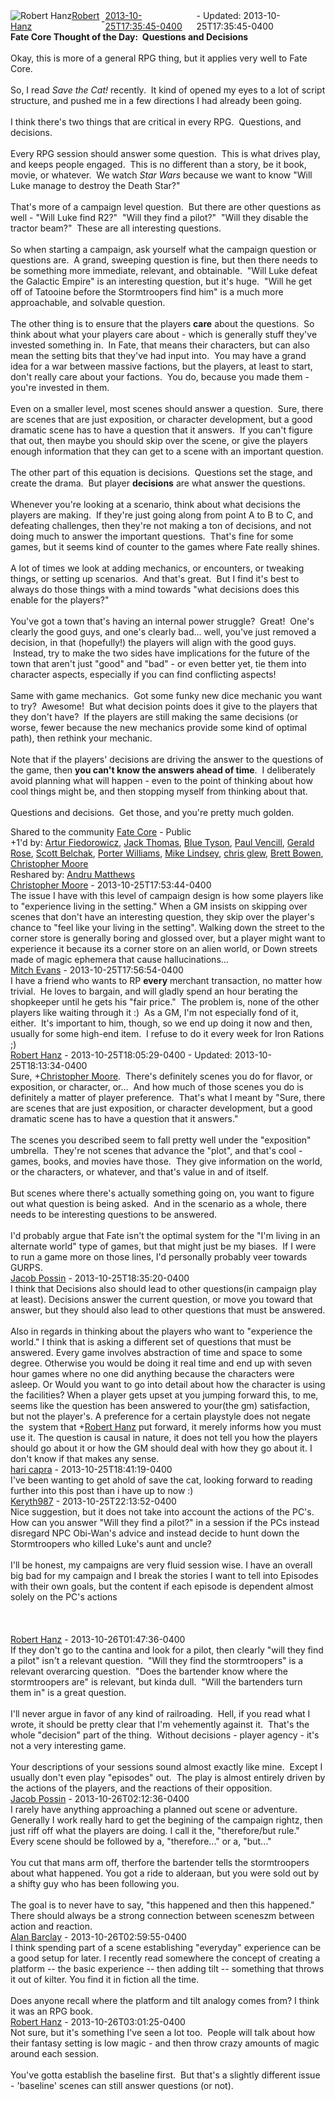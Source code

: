 <div style="margin-bottom:1em;"><div style="display:flex; align-items:center"><span itemprop="author" itemscope itemtype="http://schema.org/Person"><img class="author-photo" src="https://lh3.googleusercontent.com/a-/AAuE7mD3yvwFIxBUrNsdiEci6E-MIo7ApWFQqtHt10Ja=s64-c" alt="Robert Hanz" itemprop="image"><a href="https://plus.google.com/+RobertHanz" target="_blank" class="author" itemprop="url"><span itemprop="name">Robert Hanz</span></a></span> - <a target="_blank" href="https://plus.google.com/+RobertHanz/posts/ZYrWZVbooWC"><span itemprop="dateCreated">2013-10-25T17:35:45-0400</span></a><span> - Updated: <span itemprop="dateModified">2013-10-25T17:35:45-0400</span></span></div><div class="main-content"><span itemprop="text"><b>Fate Core Thought of the Day:  Questions and Decisions</b><br><br>Okay, this is more of a general RPG thing, but it applies very well to Fate Core.<br><br>So, I read <i>Save the Cat!</i> recently.  It kind of opened my eyes to a lot of script structure, and pushed me in a few directions I had already been going.<br><br>I think there&#39;s two things that are critical in every RPG.  Questions, and decisions.<br><br>Every RPG session should answer some question.  This is what drives play, and keeps people engaged.  This is no different than a story, be it book, movie, or whatever.  We watch <i>Star Wars</i> because we want to know &quot;Will Luke manage to destroy the Death Star?&quot;<br><br>That&#39;s more of a campaign level question.  But there are other questions as well - &quot;Will Luke find R2?&quot;  &quot;Will they find a pilot?&quot;  &quot;Will they disable the tractor beam?&quot;  These are all interesting questions.<br><br>So when starting a campaign, ask yourself what the campaign question or questions are.  A grand, sweeping question is fine, but then there needs to be something more immediate, relevant, and obtainable.  &quot;Will Luke defeat the Galactic Empire&quot; is an interesting question, but it&#39;s huge.  &quot;Will he get off of Tatooine before the Stormtroopers find him&quot; is a much more approachable, and solvable question.<br><br>The other thing is to ensure that the players <b>care</b> about the questions.  So think about what your players care about - which is generally stuff they&#39;ve invested something in.  In Fate, that means their characters, but can also mean the setting bits that they&#39;ve had input into.  You may have a grand idea for a war between massive factions, but the players, at least to start, don&#39;t really care about your factions.  You do, because you made them - you&#39;re invested in them.<br><br>Even on a smaller level, most scenes should answer a question.  Sure, there are scenes that are just exposition, or character development, but a good dramatic scene has to have a question that it answers.  If you can&#39;t figure that out, then maybe you should skip over the scene, or give the players enough information that they can get to a scene with an important question.<br><br>The other part of this equation is decisions.  Questions set the stage, and create the drama.  But player <b>decisions</b> are what answer the questions.<br><br>Whenever you&#39;re looking at a scenario, think about what decisions the players are making.  If they&#39;re just going along from point A to B to C, and defeating challenges, then they&#39;re not making a ton of decisions, and not doing much to answer the important questions.  That&#39;s fine for some games, but it seems kind of counter to the games where Fate really shines.<br><br>A lot of times we look at adding mechanics, or encounters, or tweaking things, or setting up scenarios.  And that&#39;s great.  But I find it&#39;s best to always do those things with a mind towards &quot;what decisions does this enable for the players?&quot;  <br><br>You&#39;ve got a town that&#39;s having an internal power struggle?  Great!  One&#39;s clearly the good guys, and one&#39;s clearly bad... well, you&#39;ve just removed a decision, in that (hopefully!) the players will align with the good guys.  Instead, try to make the two sides have implications for the future of the town that aren&#39;t just &quot;good&quot; and &quot;bad&quot; - or even better yet, tie them into character aspects, especially if you can find conflicting aspects!<br><br>Same with game mechanics.  Got some funky new dice mechanic you want to try?  Awesome!  But what decision points does it give to the players that they don&#39;t have?  If the players are still making the same decisions (or worse, fewer because the new mechanics provide some kind of optimal path), then rethink your mechanic.<br><br>Note that if the players&#39; decisions are driving the answer to the questions of the game, then <b>you can&#39;t know the answers ahead of time</b>.  I deliberately avoid planning what will happen - even to the point of thinking about how cool things might be, and then stopping myself from thinking about that.<br><br>Questions and decisions.  Get those, and you&#39;re pretty much golden.</span></div></div><span itemprop="audience"><div class="visibility">Shared to the community <a href="https://plus.google.com/communities/117231873544673522940">Fate Core</a> - Public</div></span><div class="post-activity"><div class="plus-oners">+1'd by: <a href="https://plus.google.com/105581305999950753269">Artur Fiedorowicz</a>, <a href="https://plus.google.com/+JackThomasTheOriginal">Jack Thomas</a>, <a href="https://plus.google.com/+TomTysonbluetyson">Blue Tyson</a>, <a href="https://plus.google.com/+PaulVencill">Paul Vencill</a>, <a href="https://plus.google.com/104778703342814527599">Gerald Rose</a>, <a href="https://plus.google.com/106644250506621056571">Scott Belchak</a>, <a href="https://plus.google.com/105819537446550907330">Porter Williams</a>, <a href="https://plus.google.com/+MikeLindsey">Mike Lindsey</a>, <a href="https://plus.google.com/+ChristopherGlew">chris glew</a>, <a href="https://plus.google.com/115484991119248632805">Brett Bowen</a>, <a href="https://plus.google.com/110157842650270302013">Christopher Moore</a></div><div class="resharers">Reshared by: <a href="https://plus.google.com/117339120880691026332">Andru Matthews</a></div></div><meta itemprop="commentCount" content="10"><div class="comments"><div class="comment" itemprop="comment" itemscope itemtype="http://schema.org/Comment"><span itemprop="author" itemscope itemtype="http://schema.org/Person"><a target="_blank" href="https://plus.google.com/110157842650270302013" class="author" itemprop="url"><span itemprop="name">Christopher Moore</span></a></span><span class="time"> - <span itemprop="dateCreated">2013-10-25T17:53:44-0400</span></span><div class="comment-content" itemprop="text">The issue I have with this level of campaign design is how some players like to &quot;experience living in the setting.&quot; When a GM insists on skipping over scenes that don&#39;t have an interesting question, they skip over the player&#39;s chance to &quot;feel like your living in the setting&quot;. Walking down the street to the corner store is generally boring and glossed over, but a player might want to experience it because its a corner store on an alien world, or Down streets made of magic ephemera that cause hallucinations...<br></div></div><div class="comment" itemprop="comment" itemscope itemtype="http://schema.org/Comment"><span itemprop="author" itemscope itemtype="http://schema.org/Person"><a target="_blank" href="https://plus.google.com/101257271530902598371" class="author" itemprop="url"><span itemprop="name">Mitch Evans</span></a></span><span class="time"> - <span itemprop="dateCreated">2013-10-25T17:56:54-0400</span></span><div class="comment-content" itemprop="text">I have a friend who wants to RP <b>every</b> merchant transaction, no matter how trivial.  He loves to bargain, and will gladly spend an hour berating the shopkeeper until he gets his &quot;fair price.&quot;  The problem is, none of the other players like waiting through it :)  As a GM, I&#39;m not especially fond of it, either.  It&#39;s important to him, though, so we end up doing it now and then, usually for some high-end item.  I refuse to do it every week for Iron Rations ;)</div></div><div class="comment" itemprop="comment" itemscope itemtype="http://schema.org/Comment"><span itemprop="author" itemscope itemtype="http://schema.org/Person"><a target="_blank" href="https://plus.google.com/+RobertHanz" class="author" itemprop="url"><span itemprop="name">Robert Hanz</span></a></span><span class="time"> - <span itemprop="dateCreated">2013-10-25T18:05:29-0400</span></span><span> - Updated: <span itemprop="dateModified">2013-10-25T18:13:34-0400</span></span><div class="comment-content" itemprop="text">Sure, <span class="proflinkWrapper"><span class="proflinkPrefix">+</span><a class="proflink bidi_isolate" href="https://plus.google.com/110157842650270302013" oid="110157842650270302013" >Christopher Moore</a></span>.  There&#39;s definitely scenes you do for flavor, or exposition, or character, or...  And how much of those scenes you do is definitely a matter of player preference.  That&#39;s what I meant by &quot;Sure, there are scenes that are just exposition, or character development, but a good dramatic scene has to have a question that it answers.&quot;<br><br>The scenes you described seem to fall pretty well under the &quot;exposition&quot; umbrella.  They&#39;re not scenes that advance the &quot;plot&quot;, and that&#39;s cool - games, books, and movies have those.  They give information on the world, or the characters, or whatever, and that&#39;s value in and of itself.<br><br>But scenes where there&#39;s actually something going on, you want to figure out what question is being asked.  And in the scenario as a whole, there needs to be interesting questions to be answered.<br><br>I&#39;d probably argue that Fate isn&#39;t the optimal system for the &quot;I&#39;m living in an alternate world&quot; type of games, but that might just be my biases.  If I were to run a game more on those lines, I&#39;d personally probably veer towards GURPS.</div></div><div class="comment" itemprop="comment" itemscope itemtype="http://schema.org/Comment"><span itemprop="author" itemscope itemtype="http://schema.org/Person"><a target="_blank" href="https://plus.google.com/+JacobPoss" class="author" itemprop="url"><span itemprop="name">Jacob Possin</span></a></span><span class="time"> - <span itemprop="dateCreated">2013-10-25T18:35:20-0400</span></span><div class="comment-content" itemprop="text">I think that Decisions also should lead to other questions(in campaign play at least). Decisions answer the current question, or move you toward that answer, but they should also lead to other questions that must be answered.<br><br>Also in regards in thinking about the players who want to &quot;experience the world.&quot; I think that is asking a different set of questions that must be answered. Every game involves abstraction of time and space to some degree. Otherwise you would be doing it real time and end up with seven hour games where no one did anything because the characters were asleep. Or Would you want to go into detail about how the character is using the facilities? When a player gets upset at you jumping forward this, to me, seems like the question has been answered to your(the gm) satisfaction, but not the player&#39;s. A preference for a certain playstyle does not negate the  system that <span class="proflinkWrapper"><span class="proflinkPrefix">+</span><a class="proflink bidi_isolate" href="https://plus.google.com/108546067488075210468" oid="108546067488075210468" >Robert Hanz</a></span> put forward, it merely informs how you must use it. The question is causal in nature, it does not tell you how the players should go about it or how the GM should deal with how they go about it. I don&#39;t know if that makes any sense.</div></div><div class="comment" itemprop="comment" itemscope itemtype="http://schema.org/Comment"><span itemprop="author" itemscope itemtype="http://schema.org/Person"><a target="_blank" href="https://plus.google.com/106049125172986425814" class="author" itemprop="url"><span itemprop="name">hari capra</span></a></span><span class="time"> - <span itemprop="dateCreated">2013-10-25T18:41:19-0400</span></span><div class="comment-content" itemprop="text">I&#39;ve been wanting to get ahold of save the cat, looking forward to reading further into this post than i have up to now :)</div></div><div class="comment" itemprop="comment" itemscope itemtype="http://schema.org/Comment"><span itemprop="author" itemscope itemtype="http://schema.org/Person"><a target="_blank" href="https://plus.google.com/101318298123519279309" class="author" itemprop="url"><span itemprop="name">Keryth987</span></a></span><span class="time"> - <span itemprop="dateCreated">2013-10-25T22:13:52-0400</span></span><div class="comment-content" itemprop="text">Nice suggestion, but it does not take into account the actions of the PC&#39;s. How can you answer &quot;Will they find a pilot?&quot; in a session if the PCs instead disregard NPC Obi-Wan&#39;s advice and instead decide to hunt down the Stormtroopers who killed Luke&#39;s aunt and uncle?<br><br>I&#39;ll be honest, my campaigns are very fluid session wise. I have an overall big bad for my campaign and I break the stories I want to tell into Episodes with their own goals, but the content if each episode is dependent almost solely on the PC&#39;s actions<br><br><br><br></div></div><div class="comment" itemprop="comment" itemscope itemtype="http://schema.org/Comment"><span itemprop="author" itemscope itemtype="http://schema.org/Person"><a target="_blank" href="https://plus.google.com/+RobertHanz" class="author" itemprop="url"><span itemprop="name">Robert Hanz</span></a></span><span class="time"> - <span itemprop="dateCreated">2013-10-26T01:47:36-0400</span></span><div class="comment-content" itemprop="text">If they don&#39;t go to the cantina and look for a pilot, then clearly &quot;will they find a pilot&quot; isn&#39;t a relevant question.  &quot;Will they find the stormtroopers&quot; is a relevant overarcing question.  &quot;Does the bartender know where the stormtroopers are&quot; is relevant, but kinda dull.  &quot;Will the bartenders turn them in&quot; is a great question.<br><br>I&#39;ll never argue in favor of any kind of railroading.  Hell, if you read what I wrote, it should be pretty clear that I&#39;m vehemently against it.  That&#39;s the whole &quot;decision&quot; part of the thing.  Without decisions - player agency - it&#39;s not a very interesting game.<br><br>Your descriptions of your sessions sound almost exactly like mine.  Except I usually don&#39;t even play &quot;episodes&quot; out.  The play is almost entirely driven by the actions of the players, and the reactions of their opposition.</div></div><div class="comment" itemprop="comment" itemscope itemtype="http://schema.org/Comment"><span itemprop="author" itemscope itemtype="http://schema.org/Person"><a target="_blank" href="https://plus.google.com/+JacobPoss" class="author" itemprop="url"><span itemprop="name">Jacob Possin</span></a></span><span class="time"> - <span itemprop="dateCreated">2013-10-26T02:12:36-0400</span></span><div class="comment-content" itemprop="text">I rarely have anything approaching a planned out scene or adventure. Generally I work really hard to get the begining of the campaign rightz, then just riff off what the players are doing. I call it the, &quot;therefore/but rule.&quot; Every scene should be followed by a, &quot;therefore...&quot; or a, &quot;but...&quot;<br><br>You cut that mans arm off, therfore the bartender tells the stormtroopers about what happened. You got a ride to alderaan, but you were sold out by a shifty guy who has been following you. <br><br>The goal is to never have to say, &quot;this happened and then this happened.&quot; There should always be a strong connection between sceneszm between action and reaction.</div></div><div class="comment" itemprop="comment" itemscope itemtype="http://schema.org/Comment"><span itemprop="author" itemscope itemtype="http://schema.org/Person"><a target="_blank" href="https://plus.google.com/+AlanBarclay" class="author" itemprop="url"><span itemprop="name">Alan Barclay</span></a></span><span class="time"> - <span itemprop="dateCreated">2013-10-26T02:59:55-0400</span></span><div class="comment-content" itemprop="text">I think spending part of a scene establishing &quot;everyday&quot; experience can be a good setup for later. I recently read somewhere the concept of creating a platform -- the basic experience -- then adding tilt -- something that throws it out of kilter. You find it in fiction all the time.<br><br>Does anyone recall where the platform and tilt analogy comes from? I think it was an RPG book.</div></div><div class="comment" itemprop="comment" itemscope itemtype="http://schema.org/Comment"><span itemprop="author" itemscope itemtype="http://schema.org/Person"><a target="_blank" href="https://plus.google.com/+RobertHanz" class="author" itemprop="url"><span itemprop="name">Robert Hanz</span></a></span><span class="time"> - <span itemprop="dateCreated">2013-10-26T03:01:25-0400</span></span><div class="comment-content" itemprop="text">Not sure, but it&#39;s something I&#39;ve seen a lot too.  People will talk about how their fantasy setting is low magic - and then throw crazy amounts of magic around each session.<br><br>You&#39;ve gotta establish the baseline first.  But that&#39;s a slightly different issue - &#39;baseline&#39; scenes can still answer questions (or not).</div></div></div></body></html>